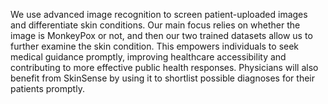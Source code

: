 
We use advanced image recognition to screen patient-uploaded images and differentiate skin conditions. Our main focus relies on whether the image is MonkeyPox or not, and then our two trained datasets allow us to further examine the skin condition. This empowers individuals to seek medical guidance promptly, improving healthcare accessibility and contributing to more effective public health responses. Physicians will also benefit from SkinSense by using it to shortlist possible diagnoses for their patients promptly.

